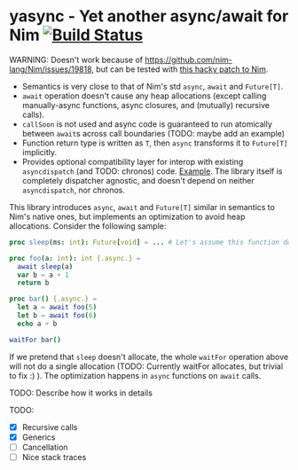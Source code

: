 # yasync - Yet another async/await for Nim [![Build Status](https://github.com/yglukhov/yasync/workflows/CI/badge.svg?branch=main)](https://github.com/yglukhov/yasync/actions?query=branch%3Amain)

WARNING: Doesn't work because of https://github.com/nim-lang/Nim/issues/19818, but can be tested with [this hacky patch to Nim](https://github.com/yglukhov/Nim/commit/9758922ae702e0d005756111c9fb0badc3ed90d6).

- Semantics is very close to that of Nim's std `async`, `await` and `Future[T]`.
- `await` operation doesn't cause any heap allocations (except calling manually-async functions, async closures, and (mutually) recursive calls).
- `callSoon` is not used and async code is guaranteed to run atomically between `await`s across call boundaries (TODO: maybe add an example)
- Function return type is written as `T`, then `async` transforms it to `Future[T]` implicitly.
- Provides optional compatibility layer for interop with existing `asyncdispatch` (and TODO: chronos) code. [Example](https://github.com/yglukhov/yasync/blob/main/tests/test4.nim). The library itself is completely dispatcher agnostic, and doesn't depend on neither `asyncdispatch`, nor chronos.

This library introduces `async`, `await` and `Future[T]` similar in semantics to Nim's native ones, but implements an optimization to avoid heap allocations. Consider the following sample:

```nim
proc sleep(ms: int): Future[void] = ... # Let's assume this function doesn't allocate

proc foo(a: int): int {.async.} =
  await sleep(a)
  var b = a + 1
  return b

proc bar() {.async.} =
  let a = await foo(5)
  let b = await foo(6)
  echo a + b

waitFor bar()
```

If we pretend that `sleep` doesn't allocate, the whole `waitFor` operation above will not do a single allocation (TODO: Currently waitFor allocates, but trivial to fix :) ). The optimization happens in `async` functions on `await` calls.

TODO: Describe how it works in details

TODO:
- [x] Recursive calls
- [x] Generics
- [ ] Cancellation
- [ ] Nice stack traces
